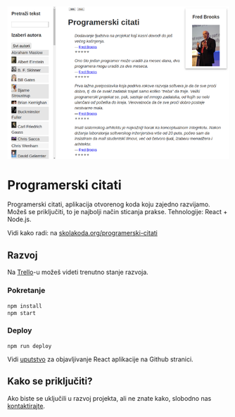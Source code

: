 [![](screen.png)](https://skolakoda.org/programerski-citati/)

# Programerski citati

Programerski citati, aplikacija otvorenog koda koju zajedno razvijamo. Možeš se priključiti, to je najbolji način sticanja prakse. Tehnologije: React + Node.js.

Vidi kako radi: na [skolakoda.org/programerski-citati](https://skolakoda.org/programerski-citati/)

## Razvoj

Na [Trello](https://trello.com/b/fBcFTxgo/programerski-citati)-u možeš videti trenutno stanje razvoja.

### Pokretanje

```
npm install
npm start

```

### Deploy

```
npm run deploy
```

Vidi [uputstvo](https://github.com/facebookincubator/create-react-app/blob/master/packages/react-scripts/template/README.md#github-pages) za objavljivanje React aplikacije na Github stranici.

## Kako se priključiti?

Ako biste se uključili u razvoj projekta, ali ne znate kako, slobodno nas [kontaktirajte](https://skolakoda.org/kontakt).
